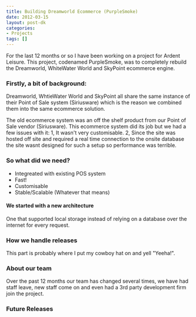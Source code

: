 ```yaml
---
title: Building Dreamworld Ecommerce (PurpleSmoke)
date: 2012-03-15
layout: post-dk
categories:
- Projects
tags: []
---
```


<p>For the last 12 months or so I have been working on a project for Ardent Leisure. This project, codenamed PurpleSmoke, was to completely rebuild the Dreamworld, WhiteWater World and SkyPoint ecommerce engine.</p>

<h3>Firstly, a bit of background:</h3>
<p>Dreamworld, WhtieWater World and SkyPoint all share the same instance of their Point of Sale system (Siriusware) which is the reason we combined them into the same ecommerce solution.</p>
<p>The old ecommerce system was an off the shelf product from our Point of Sale vendor (Siriusware). This ecommerce system did its job but we had a few issues with it: 1, It wasn't very customisable. 2, Since the site was hosted off site and required a real time connection to the onsite database the site wasnt designed for such a setup so performance was terrible.</p>

<h3>So what did we need?</h3>
<ul>
    <li>Integreated with existing POS system</li>
    <li>Fast!</li>
    <li>Customisable</li>
    <li>Stable/Scalable (Whatever that means)</li>
</ul>

<h4>We started with a new architecture</h4>
<p>One that supported local storage instead of relying on a database over the internet for every request.</p>

<h3>How we handle releases</h3>
<p>This part is probably where I put my cowboy hat on and yell "Yeeha!".</p>

<h3>About our team</h3>
<p>Over the past 12 months our team has changed several times, we have had staff leave, new staff come on and even had a 3rd party development firm join the project.</p>

<h3>Future Releases</h3>
